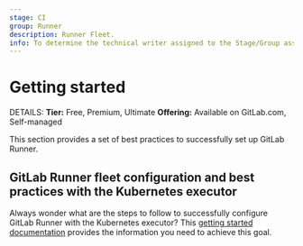 ```yaml
---
stage: CI
group: Runner
description: Runner Fleet.
info: To determine the technical writer assigned to the Stage/Group associated with this page, see https://handbook.gitlab.com/handbook/product/ux/technical-writing/#assignments
---
```


# Getting started

DETAILS:
**Tier:** Free, Premium, Ultimate
**Offering:** Available on GitLab.com, Self-managed

This section provides a set of best practices to successfully set up GitLab Runner.

## GitLab Runner fleet configuration and best practices with the Kubernetes executor

Always wonder what are the steps to follow to successfully configure GitLab Runner with the Kubernetes executor? This [getting started documentation](gitlab_runner_fleet_config_and_best_practices.md) provides the information you need to achieve this goal.
